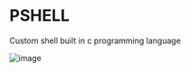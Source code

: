 # PSHELL
Custom shell built in c programming language

![image](https://user-images.githubusercontent.com/94222983/185636682-a76a656d-799e-415d-a973-c538e2260969.png)

